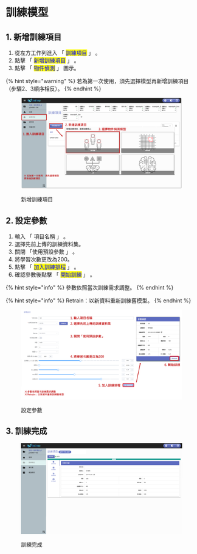 # 訓練模型

## 1. 新增訓練項目

1. 從左方工作列進入 「 <mark style="color:blue;">訓練項目</mark> 」 。
2. 點擊 「 <mark style="color:blue;">新增訓練項目</mark> 」 。
3. 點擊 「 <mark style="color:blue;">物件偵測</mark> 」 圖示。

{% hint style="warning" %}
若為第一次使用，須先選擇模型再新增訓練項目（步驟2、3順序相反）。
{% endhint %}

<figure><img src="../../../.gitbook/assets/image (58).png" alt=""><figcaption><p>新增訓練項目</p></figcaption></figure>

## 2. 設定參數

1. 輸入 「 項目名稱 」 。
2. 選擇先前上傳的訓練資料集。
3. 關閉 「使用預設參數 」 。
4. 將學習次數更改為200。
5. 點擊 「 <mark style="color:blue;">加入訓練排程</mark> 」 。
6. 確認參數後點擊 「 <mark style="color:blue;">開始訓練</mark> 」 。&#x20;

{% hint style="info" %}
參數依照當次訓練需求調整。
{% endhint %}

{% hint style="info" %}
Retrain：以新資料重新訓練舊模型。
{% endhint %}

<figure><img src="../../../.gitbook/assets/image (59).png" alt=""><figcaption><p>設定參數</p></figcaption></figure>

## 3. 訓練完成

<figure><img src="../../../.gitbook/assets/image (61).png" alt=""><figcaption><p>訓練完成</p></figcaption></figure>
